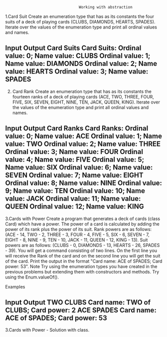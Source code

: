                                      Working with abstraction
1.Card Suit
Create an enumeration type that has as its constants the four suits of a deck of playing cards 
(CLUBS, DIAMONDS, HEARTS, SPADES). Iterate over the values of the enumeration type and print all ordinal values and names. 

Input	Output
Card Suits	Card Suits:
Ordinal value: 0; Name value: CLUBS
Ordinal value: 1; Name value: DIAMONDS
Ordinal value: 2; Name value: HEARTS
Ordinal value: 3; Name value: SPADES
-------------------------------------------------------------------------------------------------
2.	Card Rank 
Create an enumeration type that has as its constants the fourteen ranks of a deck of playing cards 
(ACE, TWO, THREE, FOUR, FIVE, SIX, SEVEN, EIGHT, NINE, TEN, JACK, QUEEN, KING).
 Iterate over the values of the enumeration type and print all ordinal values and names. 

 Input	Output
Card Ranks	Card Ranks:
Ordinal value: 0; Name value: ACE
Ordinal value: 1; Name value: TWO
Ordinal value: 2; Name value: THREE
Ordinal value: 3; Name value: FOUR
Ordinal value: 4; Name value: FIVE
Ordinal value: 5; Name value: SIX
Ordinal value: 6; Name value: SEVEN
Ordinal value: 7; Name value: EIGHT
Ordinal value: 8; Name value: NINE
Ordinal value: 9; Name value: TEN
Ordinal value: 10; Name value: JACK
Ordinal value: 11; Name value: QUEEN
Ordinal value: 12; Name value: KING
-------------------------------------------------------------------------------------------------
3.Cards with Power
Create a program that generates a deck of cards (class Card) which have a power.
 The power of a card is calculated by adding the power of its rank plus the power of its suit. 
 Rank powers are as follows: (ACE - 14, TWO - 2, THREE - 3, FOUR - 4, FIVE - 5, SIX - 6, SEVEN - 7, EIGHT - 8, 
 NINE - 9, TEN - 10, JACK - 11, QUEEN - 12, KING - 13).
Suit powers are as follows: (CLUBS - 0, DIAMONDS - 13, HEARTS - 26, SPADES - 39).
You will get a command consisting of two lines. On the first line you will receive the Rank of the card and on the second 
line you will get the suit of the card. 
Print the output in the format "Card name: ACE of SPADES; Card power: 53".
Note
Try using the enumeration types you have created in the previous problems but extending them with constructors and methods.
 Try using the Enum.valueOf().

Examples

Input	Output
TWO
CLUBS	Card name: TWO of CLUBS; Card power: 2
ACE
SPADES	Card name: ACE of SPADES; Card power: 53
-------------------------------------------------------------------------------------------------
3.Cards with Power - Solution with class.